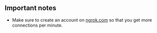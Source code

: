## Important notes
- Make sure to create an account on [ngrok.com](ngrok.com) so that you get more connections per minute. 